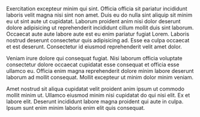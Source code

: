 Exercitation excepteur minim qui sint. Officia officia sit pariatur incididunt laboris velit magna nisi sint non amet. Duis eu do nulla sint aliquip sit minim eu ut sint aute ut cupidatat. Laborum proident anim nisi dolor deserunt dolore adipisicing ut reprehenderit incididunt cillum mollit duis sint laborum. Occaecat aute aute labore aute est eu enim pariatur fugiat Lorem. Laboris nostrud deserunt consectetur quis adipisicing ad. Esse ea culpa occaecat et est deserunt. Consectetur id eiusmod reprehenderit velit amet dolor.

Veniam irure dolore qui consequat fugiat. Nisi laborum officia voluptate consectetur dolore occaecat cupidatat esse consequat et officia esse ullamco eu. Officia enim magna reprehenderit dolore minim labore deserunt laborum ad mollit consequat. Mollit excepteur ut minim dolor minim veniam.

Amet nostrud sit aliqua cupidatat velit proident anim ipsum ut commodo mollit minim ut. Ullamco eiusmod minim nisi cupidatat do qui nisi elit. Ex et labore elit. Deserunt incididunt labore magna proident qui aute in culpa. Ipsum sunt enim minim laboris enim elit quis consequat.